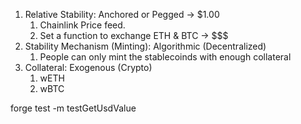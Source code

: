 1. Relative Stability: Anchored or Pegged -> $1.00
   1. Chainlink Price feed.
   2. Set a function to exchange ETH & BTC -> $$$
2. Stability Mechanism (Minting): Algorithmic (Decentralized)
   1. People can only mint the stablecoinds with enough collateral
3. Collateral: Exogenous (Crypto)
   1. wETH
   2. wBTC

forge test -m testGetUsdValue
